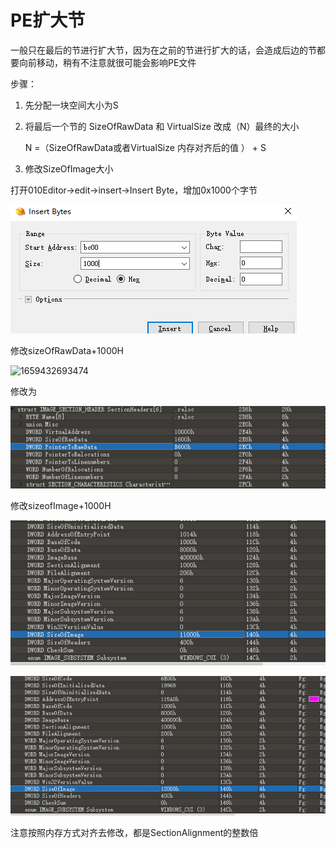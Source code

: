 # PE扩大节

一般只在最后的节进行扩大节，因为在之前的节进行扩大的话，会造成后边的节都要向前移动，稍有不注意就很可能会影响PE文件

步骤：

1. 先分配一块空间大小为S

2. 将最后一个节的 SizeOfRawData 和 VirtualSize 改成（N）最终的大小

   N =（SizeOfRawData或者VirtualSize 内存对齐后的值 ） + S

3. 修改SizeOfImage大小



打开010Editor->edit->insert->Insert Byte，增加0x1000个字节

![1659432212507](.\asset\1659432212507.png)

修改sizeOfRawData+1000H

![1659432693474](C:\Users\Miaoshaoxuan\Desktop\asset\1659432693474.png)

修改为

![1659432742144](.\asset\1659432742144.png)

修改sizeofImage+1000H

![1659432982768](.\asset\1659432982768.png)

![1659433002515](.\asset\1659433002515.png)



注意按照内存方式对齐去修改，都是SectionAlignment的整数倍

